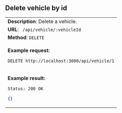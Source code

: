 ## Delete vehicle by id

<table>
    <tr><td> <b>Description</b>: Delete a vehicle. </td></tr>
    <tr><td> <b>URL</b>: <code> /api/vehicle/:vehicleId </code> </td></tr>
    <tr><td> <b>Method</b>: <code>DELETE</code> </td></tr>
<tr><td>

**Example request:**

 `DELETE http://localhost:3000/api/vehicle/1`

</td></tr>
<tr><td>

**Example result:**

 `Status: 200 OK`

``` json
{}
```

</td></tr>
</table>

